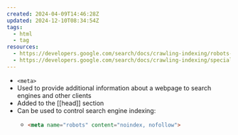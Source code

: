 ```yaml
---
created: 2024-04-09T14:46:28Z
updated: 2024-12-10T08:34:54Z
tags:
  - html
  - tag
resources:
  - https://developers.google.com/search/docs/crawling-indexing/robots-meta-tag
  - https://developers.google.com/search/docs/crawling-indexing/special-tags
---
```

- `<meta>`
- Used to provide additional information about a webpage to search engines and other clients
- Added to the [[head]] section
- Can be used to control search engine indexing:
	- ```html
	  <meta name="robots" content="noindex, nofollow">
	  ```